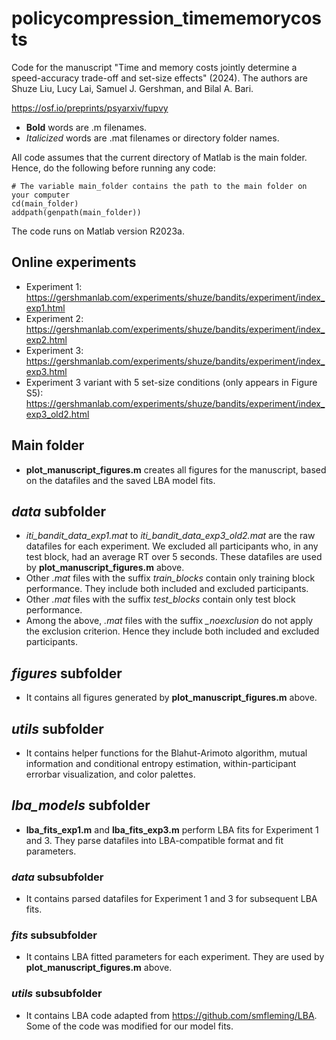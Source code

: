 # policycompression_timememorycosts
 Code for the manuscript "Time and memory costs jointly determine a speed-accuracy trade-off and set-size effects" (2024). The authors are Shuze Liu, Lucy Lai, Samuel J. Gershman, and Bilal A. Bari. 

https://osf.io/preprints/psyarxiv/fupvy
- **Bold** words are .m filenames.
- *Italicized* words are .mat filenames or directory folder names.

All code assumes that the current directory of Matlab is the main folder. Hence, do the following before running any code:
```
# The variable main_folder contains the path to the main folder on your computer
cd(main_folder)
addpath(genpath(main_folder))
```
The code runs on Matlab version R2023a. 

## Online experiments
- Experiment 1: https://gershmanlab.com/experiments/shuze/bandits/experiment/index_exp1.html
- Experiment 2: https://gershmanlab.com/experiments/shuze/bandits/experiment/index_exp2.html
- Experiment 3: https://gershmanlab.com/experiments/shuze/bandits/experiment/index_exp3.html
- Experiment 3 variant with 5 set-size conditions (only appears in Figure S5): https://gershmanlab.com/experiments/shuze/bandits/experiment/index_exp3_old2.html

## Main folder
- **plot_manuscript_figures.m** creates all figures for the manuscript, based on the datafiles and the saved LBA model fits.

## *data* subfolder
- *iti_bandit_data_exp1.mat* to *iti_bandit_data_exp3_old2.mat* are the raw datafiles for each experiment. We excluded all participants who, in any test block, had an average RT over 5 seconds. These datafiles are used by **plot_manuscript_figures.m** above.
- Other *.mat* files with the suffix *_train_blocks_* contain only training block performance. They include both included and excluded participants. 
- Other *.mat* files with the suffix *_test_blocks_* contain only test block performance.
- Among the above, *.mat* files with the suffix *_noexclusion* do not apply the exclusion criterion. Hence they include both included and excluded participants. 

## *figures* subfolder
- It contains all figures generated by **plot_manuscript_figures.m** above.

## *utils* subfolder
- It contains helper functions for the Blahut-Arimoto algorithm, mutual information and conditional entropy estimation, within-participant errorbar visualization, and color palettes.

## *lba_models* subfolder
- **lba_fits_exp1.m** and **lba_fits_exp3.m** perform LBA fits for Experiment 1 and 3. They parse datafiles into LBA-compatible format and fit parameters.
### *data* subsubfolder
- It contains parsed datafiles for Experiment 1 and 3 for subsequent LBA fits. 
### *fits* subsubfolder
- It contains LBA fitted parameters for each experiment. They are used by **plot_manuscript_figures.m** above.
### *utils* subsubfolder
- It contains LBA code adapted from https://github.com/smfleming/LBA. Some of the code was modified for our model fits.

